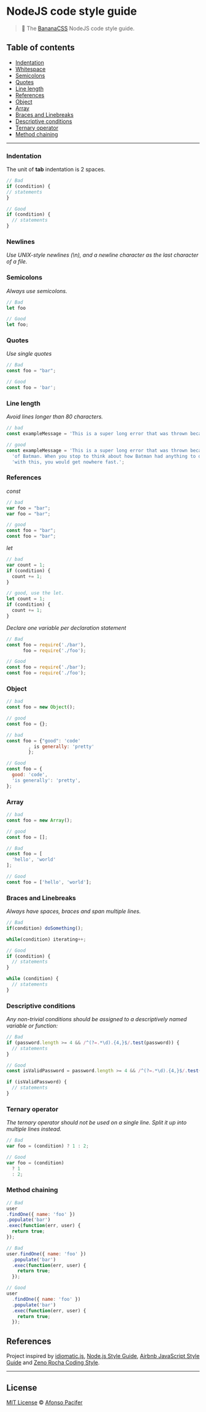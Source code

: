 # NodeJS code style guide

> 💛 The [BananaCSS](https://github.com/bananacss/bananacss) NodeJS code style guide.

## Table of contents

- [Indentation](#indentation)
- [Whitespace](#whitespace)
- [Semicolons](#semicolons)
- [Quotes](#quotes)
- [Line length](#line-length)
- [References](#references)
- [Object](#object)
- [Array](#array)
- [Braces and Linebreaks](#braces-and-linebreaks)
- [Descriptive conditions](#descriptive-conditions)
- [Ternary operator](#ternary-operator)
- [Method chaining](#method-chaining)

<hr>

### Indentation

The unit of **tab** indentation is 2 spaces.

```js
// Bad
if (condition) {
// statements
}
```

```js
// Good
if (condition) {
  // statements
}
```

### Newlines

*Use UNIX-style newlines (\n), and a newline character as the last character of a file.*

### Semicolons

*Always use semicolons.*

```js
// Bad
let foo
```

```js
// Good
let foo;
```

### Quotes

*Use single quotes*

```js
// Bad
const foo = "bar";
```

```js
// Good
const foo = 'bar';
```

### Line length

*Avoid lines longer than 80 characters.*

```js
// bad
const exampleMessage = 'This is a super long error that was thrown because of Batman. When you stop to think about how Batman had anything to do with this, you would get nowhere fast.';
```

```js
// good
const exampleMessage = 'This is a super long error that was thrown because ' +
  'of Batman. When you stop to think about how Batman had anything to do ' +
  'with this, you would get nowhere fast.';
```

### References

*const*

```js
// bad
var foo = "bar";
var foo = "bar";
```

```js
// good
const foo = "bar";
const foo = "bar";
```

*let*

```js
// bad
var count = 1;
if (condition) {
  count += 1;
}
```

```js
// good, use the let.
let count = 1;
if (condition) {
  count += 1;
}
```

*Declare one variable per declaration statement*

```js
// Bad
const foo = require('./bar'),
      foo = require('./foo');
```

```js
// Good
const foo = require('./bar');
const foo = require('./foo');
```

### Object

```js
// bad
const foo = new Object();
```

```js
// good
const foo = {};
```

```js
// bad
const foo = {"good": 'code'
        , is generally: 'pretty'
        };
```

```js
// Good
const foo = {
  good: 'code',
  'is generally': 'pretty',
};
```

### Array

```js
// bad
const foo = new Array();
```

```js
// good
const foo = [];
```

```js
// Bad
const foo = [
  'hello', 'world'
];
```

```js
// Good
const foo = ['hello', 'world'];
```

### Braces and Linebreaks

*Always have spaces, braces and span multiple lines.*

```js
// Bad
if(condition) doSomething();

while(condition) iterating++;
```

```js
// Good
if (condition) {
  // statements
}

while (condition) {
  // statements
}

```

### Descriptive conditions

*Any non-trivial conditions should be assigned to a descriptively named variable or function:*

```js
// Bad
if (password.length >= 4 && /^(?=.*\d).{4,}$/.test(password)) {
  // statements
}
```

```js
// Good
const isValidPassword = password.length >= 4 && /^(?=.*\d).{4,}$/.test(password);

if (isValidPassword) {
  // statements
}
```

### Ternary operator

*The ternary operator should not be used on a single line. Split it up into multiple lines instead.*

```js
// Bad
var foo = (condition) ? 1 : 2;
```

```js
// Good
var foo = (condition)
  ? 1
  : 2;
```

### Method chaining

```js
// Bad
user
.findOne({ name: 'foo' })
.populate('bar')
.exec(function(err, user) {
  return true;
});

// Bad
user.findOne({ name: 'foo' })
  .populate('bar')
  .exec(function(err, user) {
    return true;
  });
```

```js
// Good
user
  .findOne({ name: 'foo' })
  .populate('bar')
  .exec(function(err, user) {
    return true;
  });
```

## References

Project inspired by [idiomatic.js](https://github.com/rwaldron/idiomatic.js), [Node.js Style Guide](https://github.com/felixge/node-style-guide), [Airbnb JavaScript Style Guide](https://github.com/airbnb/javascript) and [Zeno Rocha Coding Style](https://github.com/zenorocha/my-coding-style).

<hr>

## License

[MIT License](https://github.com/bananacss/banana-style-guide/blob/master/LICENSE.md) © [Afonso Pacifer](http://afonsopacifer.com/)
